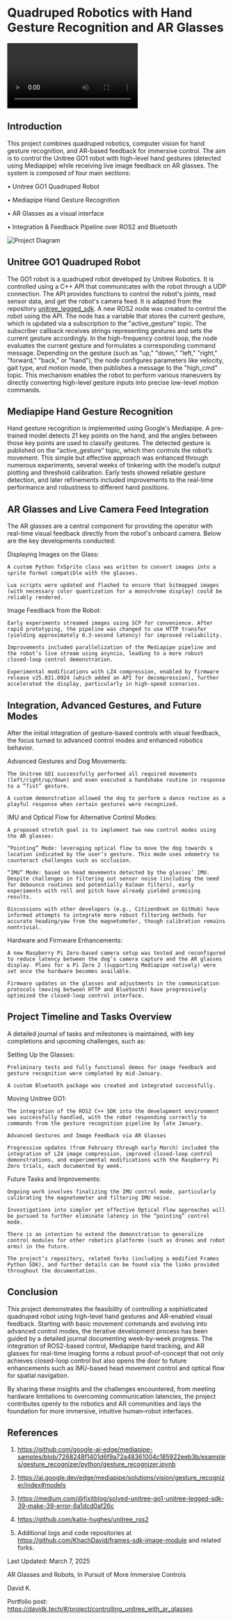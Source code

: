 # Quadruped Robotics with Hand Gesture Recognition and AR Glasses

<video src="https://github.com/user-attachments/assets/f5e1d19e-e097-401d-8b28-f44feecbcfc0"></video>

## Introduction

This project combines quadruped robotics, computer vision for hand gesture recognition, and AR-based feedback for immersive control. The aim is to control the Unitree GO1 robot with high-level hand gestures (detected using Mediapipe) while receiving live image feedback on AR glasses. The system is composed of four main sections:

• Unitree GO1 Quadruped Robot

• Mediapipe Hand Gesture Recognition

• AR Glasses as a visual interface

• Integration & Feedback Pipeline over ROS2 and Bluetooth

![Project Diagram](
    readme_assets/animated_block_diagram.gif
)

## Unitree GO1 Quadruped Robot

The GO1 robot is a quadruped robot developed by Unitree Robotics. It is controlled using a C++ API that communicates with the robot through a UDP connection. The API provides functions to control the robot's joints, read sensor data, and get the robot's camera feed. It is adapted from the repository [unitree_legged_sdk](https://github.com/katie-hughes/unitree_ros2). A new ROS2 node was created to control the robot using the API. The node has a variable that stores the current gesture, which is updated via a subscription to the "active_gesture" topic. The subscriber callback receives strings representing gestures and sets the current gesture accordingly. In the high-frequency control loop, the node evaluates the current gesture and formulates a corresponding command message. Depending on the gesture (such as "up," "down," "left," "right," "forward," "back," or "hand"), the node configures parameters like velocity, gait type, and motion mode, then publishes a message to the "high_cmd" topic. This mechanism enables the robot to perform various maneuvers by directly converting high-level gesture inputs into precise low-level motion commands.

## Mediapipe Hand Gesture Recognition

Hand gesture recognition is implemented using Google's Mediapipe. A pre-trained model detects 21 key points on the hand, and the angles between those key points are used to classify gestures. The detected gesture is published on the “active_gesture” topic, which then controls the robot’s movement. This simple but effective approach was enhanced through numerous experiments, several weeks of tinkering with the model’s output plotting and threshold calibration. Early tests showed reliable gesture detection, and later refinements included improvements to the real-time performance and robustness to different hand positions.

## AR Glasses and Live Camera Feed Integration

The AR glasses are a central component for providing the operator with real-time visual feedback directly from the robot's onboard camera. Below are the key developments conducted:

Displaying Images on the Glass:

    A custom Python TxSprite class was written to convert images into a sprite format compatible with the glasses.

    Lua scripts were updated and flashed to ensure that bitmapped images (with necessary color quantization for a monochrome display) could be reliably rendered.

Image Feedback from the Robot:

    Early experiments streamed images using SCP for convenience. After rapid prototyping, the pipeline was changed to use HTTP transfer (yielding approximately 0.3-second latency) for improved reliability.

    Improvements included parallelization of the Mediapipe pipeline and the robot’s live stream using asyncio, leading to a more robust closed-loop control demonstration.

    Experimental modifications with LZ4 compression, enabled by firmware release v25.031.0924 (which added an API for decompression), further accelerated the display, particularly in high-speed scenarios.

## Integration, Advanced Gestures, and Future Modes

After the initial integration of gesture-based controls with visual feedback, the focus turned to advanced control modes and enhanced robotics behavior.

Advanced Gestures and Dog Movements:

    The Unitree GO1 successfully performed all required movements (left/right/up/down) and even executed a handshake routine in response to a “fist” gesture.

    A custom demonstration allowed the dog to perform a dance routine as a playful response when certain gestures were recognized.

IMU and Optical Flow for Alternative Control Modes:

    A proposed stretch goal is to implement two new control modes using the AR glasses:

    “Pointing” Mode: leveraging optical flow to move the dog towards a location indicated by the user’s gesture. This mode uses odometry to counteract challenges such as occlusion.

    “IMU” Mode: based on head movements detected by the glasses’ IMU. Despite challenges in filtering out sensor noise (including the need for debounce routines and potentially Kalman filters), early experiments with roll and pitch have already yielded promising results.

    Discussions with other developers (e.g., CitizenOneX on GitHub) have informed attempts to integrate more robust filtering methods for accurate heading/yaw from the magnetometer, though calibration remains nontrivial.

Hardware and Firmware Enhancements:

    A new Raspberry Pi Zero-based camera setup was tested and reconfigured to reduce latency between the dog’s camera capture and the AR glasses display. Plans for a Pi Zero 2 (supporting Mediapipe natively) were set once the hardware becomes available.

    Firmware updates on the glasses and adjustments in the communication protocols (moving between HTTP and Bluetooth) have progressively optimized the closed-loop control interface.

## Project Timeline and Tasks Overview

A detailed journal of tasks and milestones is maintained, with key completions and upcoming challenges, such as:

Setting Up the Glasses:

    Preliminary tests and fully functional demos for image feedback and gesture recognition were completed by mid-January.

    A custom Bluetooth package was created and integrated successfully.

Moving Unitree GO1:

    The integration of the ROS2 C++ SDK into the development environment was successfully handled, with the robot responding correctly to commands from the gesture recognition pipeline by late January.

    Advanced Gestures and Image Feedback via AR Glasses

    Progressive updates (from February through early March) included the integration of LZ4 image compression, improved closed-loop control demonstrations, and experimental modifications with the Raspberry Pi Zero trials, each documented by week.

Future Tasks and Improvements:

    Ongoing work involves finalizing the IMU control mode, particularly calibrating the magnetometer and filtering IMU noise.

    Investigations into simpler yet effective Optical Flow approaches will be pursued to further eliminate latency in the “pointing” control mode.

    There is an intention to extend the demonstration to generalize control modules for other robotics platforms (such as drones and robot arms) in the future.

    The project’s repository, related forks (including a modified Frames Python SDK), and further details can be found via the links provided throughout the documentation.

## Conclusion

This project demonstrates the feasibility of controlling a sophisticated quadruped robot using high-level hand gestures and AR-enabled visual feedback. Starting with basic movement commands and evolving into advanced control modes, the iterative development process has been guided by a detailed journal documenting week-by-week progress. The integration of ROS2-based control, Mediapipe hand tracking, and AR glasses for real-time imaging forms a robust proof-of-concept that not only achieves closed-loop control but also opens the door to future enhancements such as IMU-based head movement control and optical flow for spatial navigation.

By sharing these insights and the challenges encountered, from meeting hardware limitations to overcoming communication latencies, the project contributes openly to the robotics and AR communities and lays the foundation for more immersive, intuitive human–robot interfaces.

## References 

1. https://github.com/google-ai-edge/mediapipe-samples/blob/7268248f1401d6f9a72a48361004c185922eeb3b/examples/gesture_recognizer/python/gesture_recognizer.ipynb

2. https://ai.google.dev/edge/mediapipe/solutions/vision/gesture_recognizer/index#models

3. https://medium.com/@fixitblog/solved-unitree-go1-unitree-legged-sdk-39-make-39-error-8a1dcd0af26c

4. https://github.com/katie-hughes/unitree_ros2

5. Additional logs and code repositories at https://github.com/KhachDavid/frames-sdk-image-module and related forks.


Last Updated: March 7, 2025

AR Glasses and Robots,  In Pursuit of More Immersive Controls

David K.

Portfolio post: https://davidk.tech/#/project/controlling_unitree_with_ar_glasses
